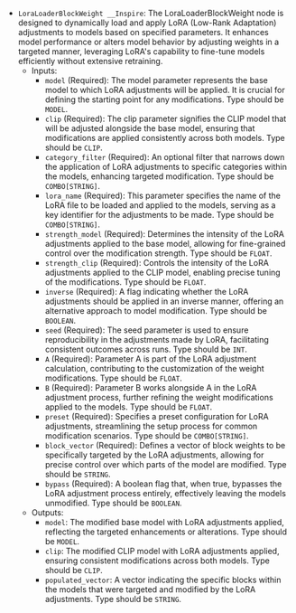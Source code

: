 - `LoraLoaderBlockWeight __Inspire`: The LoraLoaderBlockWeight node is designed to dynamically load and apply LoRA (Low-Rank Adaptation) adjustments to models based on specified parameters. It enhances model performance or alters model behavior by adjusting weights in a targeted manner, leveraging LoRA's capability to fine-tune models efficiently without extensive retraining.
    - Inputs:
        - `model` (Required): The model parameter represents the base model to which LoRA adjustments will be applied. It is crucial for defining the starting point for any modifications. Type should be `MODEL`.
        - `clip` (Required): The clip parameter signifies the CLIP model that will be adjusted alongside the base model, ensuring that modifications are applied consistently across both models. Type should be `CLIP`.
        - `category_filter` (Required): An optional filter that narrows down the application of LoRA adjustments to specific categories within the models, enhancing targeted modification. Type should be `COMBO[STRING]`.
        - `lora_name` (Required): This parameter specifies the name of the LoRA file to be loaded and applied to the models, serving as a key identifier for the adjustments to be made. Type should be `COMBO[STRING]`.
        - `strength_model` (Required): Determines the intensity of the LoRA adjustments applied to the base model, allowing for fine-grained control over the modification strength. Type should be `FLOAT`.
        - `strength_clip` (Required): Controls the intensity of the LoRA adjustments applied to the CLIP model, enabling precise tuning of the modifications. Type should be `FLOAT`.
        - `inverse` (Required): A flag indicating whether the LoRA adjustments should be applied in an inverse manner, offering an alternative approach to model modification. Type should be `BOOLEAN`.
        - `seed` (Required): The seed parameter is used to ensure reproducibility in the adjustments made by LoRA, facilitating consistent outcomes across runs. Type should be `INT`.
        - `A` (Required): Parameter A is part of the LoRA adjustment calculation, contributing to the customization of the weight modifications. Type should be `FLOAT`.
        - `B` (Required): Parameter B works alongside A in the LoRA adjustment process, further refining the weight modifications applied to the models. Type should be `FLOAT`.
        - `preset` (Required): Specifies a preset configuration for LoRA adjustments, streamlining the setup process for common modification scenarios. Type should be `COMBO[STRING]`.
        - `block_vector` (Required): Defines a vector of block weights to be specifically targeted by the LoRA adjustments, allowing for precise control over which parts of the model are modified. Type should be `STRING`.
        - `bypass` (Required): A boolean flag that, when true, bypasses the LoRA adjustment process entirely, effectively leaving the models unmodified. Type should be `BOOLEAN`.
    - Outputs:
        - `model`: The modified base model with LoRA adjustments applied, reflecting the targeted enhancements or alterations. Type should be `MODEL`.
        - `clip`: The modified CLIP model with LoRA adjustments applied, ensuring consistent modifications across both models. Type should be `CLIP`.
        - `populated_vector`: A vector indicating the specific blocks within the models that were targeted and modified by the LoRA adjustments. Type should be `STRING`.
